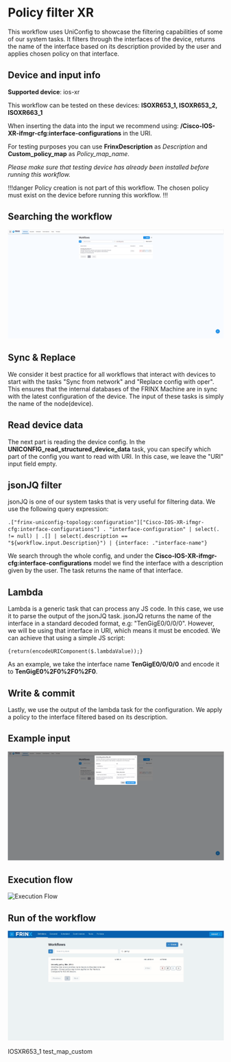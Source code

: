 # Policy filter XR

This workflow uses UniConfig to showcase the filtering capabilities
of some of our system tasks. It filters through the interfaces of the
device, returns the name of the interface based on its description
provided by the user and applies chosen policy on that interface.


## Device and input info

**Supported device**: ios-xr

This workflow can be tested on these devices: **ISOXR653_1, ISOXR653_2, ISOXR663_1**

When inserting the data into the input we recommend using: **/Cisco-IOS-XR-ifmgr-cfg:interface-configurations** in the URI.

For testing purposes you can use **FrinxDescription** as *Description* and **Custom_policy_map** as *Policy_map_name*.

*Please make sure that testing device has already been installed before running this workflow.*

!!!danger
Policy creation is not part of this workflow. The chosen policy must
exist on the device before running this workflow.
!!!

## Searching the workflow

![Search](policy_filter_search.png)

## Sync & Replace

We consider it best practice for all workflows that interact with
devices to start with the tasks "Sync from network" and "Replace config with
oper". This ensures that the internal databases of the FRINX Machine are
in sync with the latest configuration of the device. The input of these
tasks is simply the name of the node(device).

## Read device data

The next part is reading the device config. In the
**UNICONFIG_read_structured_device_data** task, you can specify which part
of the config you want to read with URI. In this case, we leave the
"URI" input field empty.

## jsonJQ filter

jsonJQ is one of our system tasks that is very useful for filtering
data. We use the following query expression:

```
.["frinx-uniconfig-topology:configuration"]["Cisco-IOS-XR-ifmgr-cfg:interface-configurations"] . "interface-configuration" | select(. != null) | .[] | select(.description == "${workflow.input.Description}") | {interface: ."interface-name"}
```

We search through the whole config, and under the
**Cisco-IOS-XR-ifmgr-cfg:interface-configurations** model we find the
interface with a description given by the user. The task returns the
name of that interface.

## Lambda

Lambda is a generic task that can process any JS code. In this case, we
use it to parse the output of the jsonJQ task. jsonJQ returns the name
of the interface in a standard decoded format, e.g: "TenGigE0/0/0/0".
However, we will be using that interface in URI, which means it must be
encoded. We can achieve that using a simple JS script:

```
{return(encodeURIComponent($.lambdaValue));}
```

As an example, we take the interface name **TenGigE0/0/0/0** and encode it to
**TenGigE0%2F0%2F0%2F0**.

## Write & commit

Lastly, we use the output of the lambda task for the configuration. We
apply a policy to the interface filtered based on its description.

## Example input

![Input](policy_filter_input_data.png)

## Execution flow

![Execution Flow](policy_filter_flow.png)

## Run of the workflow

![Running the workflow](run_wf_uniconfig_policy_filter_XR.gif)

IOSXR653_1
test_map_custom
